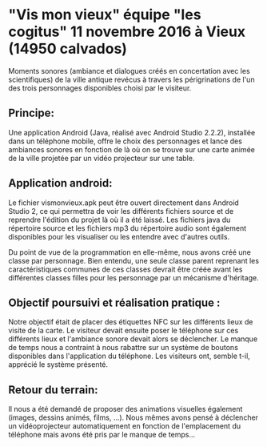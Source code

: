 # "Vis mon vieux" équipe "les cogitus" 11 novembre 2016 à Vieux (14950 calvados)
Moments sonores (ambiance et dialogues créés en concertation avec les scientifiques) de la ville antique revécus à travers les périgrinations de l'un des trois personnages disponibles choisi par le visiteur.

## Principe:
Une application Android (Java, réalisé avec Android Studio 2.2.2), installée dans un téléphone mobile, offre le choix des personnages et lance des ambiances sonores en fonction de là où on se trouve sur une carte animée de la ville projetée par un vidéo projecteur sur une table.

## Application android:
Le fichier vismonvieux.apk peut être ouvert directement dans Android Studio 2, ce qui permettra de voir les différents fichiers source et de reprendre l'édition du projet là où il a été laissé.
Les fichiers java du répertoire source et les fichiers mp3 du répertoire audio sont également disponibles pour les visualiser ou les entendre avec d'autres outils.

Du point de vue de la programmation en elle-même, nous avons créé une classe par personnage. Bien entendu, une seule classe parent reprenant les caractéristiques communes de ces classes devrait être créée avant les différentes classes filles pour les personnage par un mécanisme d'héritage.

## Objectif poursuivi et réalisation pratique :
Notre objectif était de placer des étiquettes NFC sur les différents lieux de visite de la carte. Le visiteur devait ensuite poser le téléphone sur ces différents lieux et l'ambiance sonore devait alors se déclencher. Le manque de temps nous a contraint à nous rabattre sur un système de boutons disponibles dans l'application du téléphone. Les visiteurs ont, semble t-il, apprécié le système présenté.

## Retour du terrain:
Il nous a été demandé de proposer des animations visuelles également (images, dessins animés, films, ...). Nous mêmes avons pensé à déclencher un vidéoprojecteur automatiquement en fonction de l'emplacement du téléphone mais avons été pris par le manque de temps...
